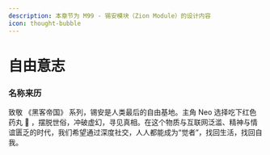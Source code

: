 ```yaml
---
description: 本章节为 M99 - 锡安模块（Zion Module）的设计内容
icon: thought-bubble
---
```


# 自由意志

### 名称来历

致敬 《黑客帝国》 系列，锡安是人类最后的自由基地。主角 Neo 选择吃下红色药丸 💊 ，摆脱世俗，冲破虚幻，寻见真相。在这个物质与互联网泛滥、精神与情谊匮乏的时代，我们希望通过深度社交，人人都能成为“觉者”，找回生活，找回自我。
